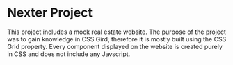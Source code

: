 # Nexter Project
This project includes a mock real estate website. The purpose of the project was to gain knowledge in CSS Gird; therefore it is mostly built using the CSS Grid property. Every component displayed on the website is created purely in CSS and does not include any Javscript.
